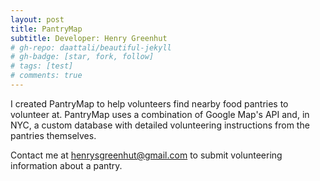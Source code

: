 ```yaml
---
layout: post
title: PantryMap
subtitle: Developer: Henry Greenhut
# gh-repo: daattali/beautiful-jekyll
# gh-badge: [star, fork, follow]
# tags: [test]
# comments: true
---
```

I created PantryMap to help volunteers find nearby food pantries to volunteer at. PantryMap uses a combination of Google Map's API and, in NYC, a custom database with detailed volunteering instructions from the pantries themselves.
 
Contact me at [henrysgreenhut@gmail.com](mailto:henrysgreenhut@gmail.com) to submit volunteering information about a pantry.
